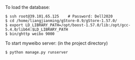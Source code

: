 To load the database:

```
$ ssh root@39.101.65.125	# Password: Dell2020
$ cd /home/liangjianming/gStore-0.9/gStore-1.57.0/
$ export LD_LIBRARY_PATH=/opt/boost-1.57.0/lib:/opt/gcc-5.4.0/lib64:$LD_LIBRARY_PATH
$ bin/ghttp weibo 9000
```

To start myweibo server: (in the project directory)

```
$ python manage.py runserver
```


